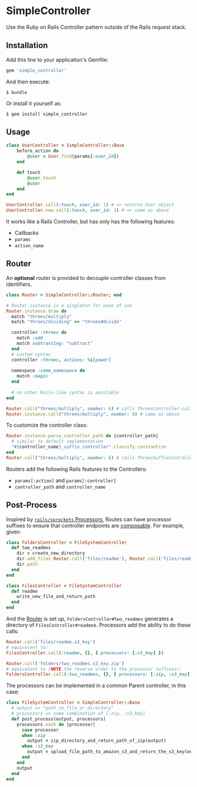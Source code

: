 # SimpleController

Use the Ruby on Rails Controller pattern outside of the Rails request stack.

## Installation

Add this line to your application's Gemfile:

```ruby
gem 'simple_controller'
```

And then execute:

    $ bundle

Or install it yourself as:

    $ gem install simple_controller

## Usage

```ruby
class UserController < SimpleController::Base
    before_action do
        @user = User.find(params[:user_id])
    end

    def touch
        @user.touch
        @user
    end
end

UserController.call(:touch, user_id: 1) # => returns User object
UserController.new.call(:touch, user_id: 1) # => same as above
```

It works like a Rails Controller, but has only has the following features:
- Callbacks
- `params`
- `action_name`

## Router
An **optional** router is provided to decouple controller classes from identifiers.

```ruby
class Router < SimpleController::Router; end

# Router.instance is a singleton for ease of use
Router.instance.draw do
  match "threes/multiply"
  match "threes/dividing" => "threes#divide"

  controller :threes do
    match :add
    match subtracting: "subtract"
  end
  # custom syntax
  controller :threes, actions: %i[power]
  
  namespace :some_namespace do
    match :magic
  end
  
  # no other Rails-like syntax is available
end

Router.call("threes/multiply", number: 6) # calls ThreesController.call(:multiply, number: 6)
Router.instance.call("threes/multiply", number: 6) # same as above
```

To customize the controller class:
```ruby
Router.instance.parse_controller_path do |controller_path|
  # similar to default implementation
  "#{controller_name}_suffix_controller".classify.constantize
end
Router.call("threes/multiply", number: 6) # calls ThreesSuffixController.call(:multiply, number: 6)
```

Routers add the following Rails features to the Controllers:
- `params[:action]` and `params[:controller]`
- `controller_path` and `controller_name`

## Post-Process
Inspired by [`rails/sprockets` Processors](https://github.com/rails/sprockets#using-processors), Routes can have processor suffixes to ensure that controller endpoints
are [composable](https://en.wikipedia.org/wiki/Function_composition_(computer_science)). For example, given:

```ruby
class FoldersController < FileSystemController
  def two_readmes
    dir = create_new_directory
    dir.add_files Router.call('files/readme'), Router.call('files/readme')
    dir.path
  end
end

class FilesController < FileSystemController
  def readme
    write_new_file_and_return_path
  end
end
```

And the [Router](#router) is set up, `FoldersController#two_readmes` generates a directory of `FilesController#readme`s. Processors add the ability to do these calls:

```ruby
Router.call('files/readme.s3_key')
# equivalent to:
FilesController.call(:readme, {}, { processors: [:s3_key] }) 

Router.call('folders/two_readmes.s3_key.zip')
# equivalent to (NOTE the reverse order to the processor suffixes):
FoldersController.call(:two_readmes, {}, { processors: [:zip, :s3_key] })
```

The processors can be implemented in a common Parent controller, in this case:
```ruby
class FileSystemController < SimpleController::Base
  # output => "path_to_file_or_directory"
  # processors => some combination of [:zip, :s3_key]
  def post_process(output, processors)
    processors.each do |processor|
      case processor
      when :zip
        output = zip_directory_and_return_path_of_zip(output)
      when :s3_key
        output = upload_file_path_to_amazon_s3_and_return_the_s3_key(output)
      end
    end
    output
  end
end
```